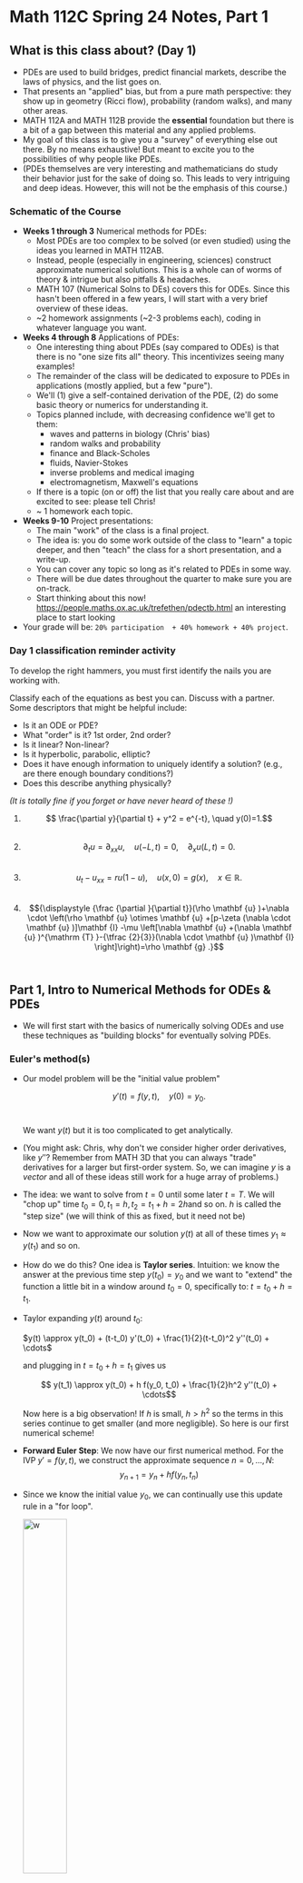 # Math 112C Spring 24 Notes, Part 1

## What is this class about? (Day 1)

- PDEs are used to build bridges, predict financial markets, describe the laws of physics, and the list goes on. 
- That presents an "applied" bias, but from a pure math perspective: they show up in geometry (Ricci flow), probability (random walks), and many other areas.
- MATH 112A and MATH 112B provide the **essential** foundation but there is a bit of a gap between this material and any applied problems.
- My goal of this class is to give you a "survey" of everything else out there. By no means exhaustive! But meant to excite you to the possibilities of why people like PDEs.
- (PDEs themselves are very interesting and mathematicians do study their behavior just for the sake of doing so. This leads to very intriguing and deep ideas. However, this will not be the emphasis of this course.)

###  Schematic of the Course

- **Weeks 1 through 3** Numerical methods for PDEs: 
  - Most PDEs are too complex to be solved (or even studied) using the ideas you learned in MATH 112AB. 
  - Instead, people (especially in engineering, sciences) construct approximate numerical solutions. This is a whole can of worms of theory & intrigue but also pitfalls & headaches.
  - MATH 107 (Numerical Solns to DEs) covers this for ODEs. Since this hasn't been offered in a few years, I will start with a very brief overview of these ideas. 
  - ~2 homework assignments (~2-3 problems each), coding in whatever language you want. 
- **Weeks 4 through 8** Applications of PDEs:
  - One interesting thing about PDEs (say compared to ODEs) is that there is no "one size fits all" theory. This incentivizes seeing many examples! 
  - The remainder of the class will be dedicated to exposure to PDEs in applications (mostly applied, but a few "pure"). 
  - We'll (1) give a self-contained derivation of the PDE, (2) do some basic theory or numerics for understanding it.
  - Topics planned include, with decreasing confidence we'll get to them:
    - waves and patterns in biology (Chris' bias)
    - random walks and probability
    - finance and Black-Scholes 
    - fluids, Navier-Stokes
    - inverse problems and medical imaging
    - electromagnetism, Maxwell's equations
  - If there is a topic (on or off) the list that you really care about and are excited to see: please tell Chris! 
  - ~ 1 homework each topic. 
- **Weeks 9-10** Project presentations:
  - The main "work" of the class is a final project. 
  - The idea is: you do some work outside of the class to "learn" a topic deeper, and then "teach" the class for a short presentation, and a write-up.
  - You can cover any topic so long as it's related to PDEs in some way.
  - There will be due dates throughout the quarter to make sure you are on-track.
  - Start thinking about this now! https://people.maths.ox.ac.uk/trefethen/pdectb.html an interesting place to start looking 
- Your grade will be: `20% participation  + 40% homework + 40% project`. 

### Day 1 classification reminder activity

To develop the right hammers, you must first identify the nails you are working with. 

Classify each of the equations as best you can. Discuss with a partner. Some descriptors that might be helpful include: 

- Is it an ODE or PDE? 
- What "order" is it? 1st order, 2nd order? 
- Is it linear? Non-linear? 
- Is it hyperbolic, parabolic, elliptic? 
- Does it have enough information to uniquely identify a solution? (e.g., are there enough boundary conditions?)
- Does this describe anything physically?

*(It is totally fine if you forget or have never heard of these !)*

1. $$ \frac{\partial y}{\partial t} + y^2 = e^{-t}, \quad y(0)=1.$$​
2. $$\partial_t u = \partial_{xx} u, \quad  u(-L,t)=0, \quad \partial_x u(L, t) =0.$$​
3. $$u_t - u_{xx} = ru(1-u), \quad u(x,0) = g(x), \quad x \in \mathbb{R}.$$​
4. $${\displaystyle {\frac {\partial }{\partial t}}(\rho \mathbf {u} )+\nabla \cdot \left(\rho \mathbf {u} \otimes \mathbf {u} +[p-\zeta (\nabla \cdot \mathbf {u} )]\mathbf {I} -\mu \left[\nabla \mathbf {u} +(\nabla \mathbf {u} )^{\mathrm {T} }-{\tfrac {2}{3}}(\nabla \cdot \mathbf {u} )\mathbf {I} \right]\right)=\rho \mathbf {g} .}$$​ 

## Part 1, Intro to Numerical Methods for ODEs & PDEs

- We will first start with the basics of numerically solving ODEs and use these techniques as "building blocks" for eventually solving PDEs. 

### Euler's method(s)

- Our model problem will be the "initial value problem" 

  $$ y'(t) = f(y,t), \quad y(0) = y_0.$$​

  We want $y(t)$ but it is too complicated to get analytically.

- (You might ask: Chris, why don't we consider higher order derivatives, like $y''$? Remember from MATH 3D that you can always "trade" derivatives for a larger but first-order system. So, we can imagine $y$ is a *vector* and all of these ideas still work for a huge array of problems.) 

- The idea: we want to solve from $t=0$ until some later $t=T$. We will "chop up" time $t_0=0, t_1= h, t_2 = t_1 + h = 2h$​ and so on.  $h$ is called the "step size" (we will think of this as fixed, but it need not be)

- Now we want to approximate our solution $y(t)$ at all of these times $y_1 \approx y(t_1)$ and so on. 

- How do we do this? One idea is **Taylor series**. Intuition: we know the answer at the previous time step $y(t_0)= y_0$ and we want to "extend" the function a little bit in a window around $t_0=0$, specifically to: $t = t_0+h = t_1$. 

- Taylor expanding $y(t)$ around $t_0$:

  $y(t) \approx y(t_0) + (t-t_0) y'(t_0) + \frac{1}{2}(t-t_0)^2 y''(t_0) + \cdots$​

  and plugging in $t = t_0+h = t_1$ gives us 

  $$ y(t_1) \approx y(t_0) + h f(y_0, t_0) + \frac{1}{2}h^2 y''(t_0) + \cdots$$

  Now here is a big observation! If $h$ is small, $h > h^2$ so the terms in this series continue to get smaller (and more negligible). So here is our first numerical scheme!

- **Forward Euler Step**: We now have our first numerical method. For the IVP $y' = f(y,t)$, we construct the approximate sequence $n=0, \ldots, N$:
  $$
  y_{n+1} = y_n + h f(y_n, t_n)
  $$

- Since we know the initial value $y_0$​, we can continually use this update rule in a "for loop".

  <img src="euler.png" alt="w" style="width:40%;" />

- Just because we *can* do this, doesn't mean we *should*. That is, whenever you approximate something, you should always follow this with asking: *how good of an approximation is this?* 

- Answering these types of questions is a whole field of *numerical analysis* and we will give a taste of it here.

- For now, the "lesson" of this method is that if we have an equation with a derivative in it, we can "approximate" it straightforwardly $$ \frac{d y}{dt} \approx \frac{y_{n+1}-  y_n}{h}. $$​​

- Why? Although I did not derive it this way, note if we take $$ \frac{d y}{dt} \approx \frac{y_{n+1}-  y_n}{h} = f(y_n, t_n)$$ and rearrange, we get exactly the forward Euler. 

- Note this looks almost identical to the limit definition except that this is for a finite $h$, not $\lim_{h\to 0}$​. 

- If we think about deriving forward Euler this way: we use $y_n, t_n$ on the "right hand side" of the ODE. But why? What if we instead use $y_{n+1}$? $$ \frac{y_{n+1}-y_n}{h} =f(y_{n+1},t_{n+1})$$. 

- Rearranging this, we get $y_{n+1} = y_n + h f(y_{n+1},t_{n+1})$. We know all the $t_n$ so this is not a problem.. But now we do not have an explicit update rule for $y_{n+1}$. 

- **Forward** Euler (the first method) is sometimes called **explicit** Euler for this reason. This new method is known as **implicit Euler, or backward Euler**, since it "implicitly" defines the update rule. 

- Why forward/backward? In the first method, we use the "previous" value of $y_n$ to march forward in time. In this version, we need to find $y_{n+1}$ to effectively solve "backward" in time at each step.  

- A nice analogy is right-hand and left-hand Riemann sums you learned about in calculus.

- **Backward Euler method**: 
  $$
  y_{n+1} = y_n + h f(y_{n+1},t_{n+1}).
  $$
  How do we actually solve this? We need a method that can tackle this independently of how annoying $f$ is (possibly non-linear, so we don't just have $Ax=b$​). We have lots of options for solving non-linear systems. One (relatively easy) way is **Newton's Method**.

- Rearrange our equation into $$y_{n+1} - y_n - h f(y_{n+1},t_{n+1}) =0$$ and call this whole equation just $$G(y_{n+1})=0$$. So we want an algorithm for finding a root of $G(y)$. 

- **Newton's Method**: Given a starting guess $\tilde{y}_0$, we construct a **sequence** of $\tilde{y}_m$ values that approximate a root of $G(y)$ by 
  $$
  \tilde{y}_{m+1} = \tilde{y}_m + \frac{G(\tilde{y}_m)}{G'(\tilde{y}_m)}.
  $$

- A very confusing point is that this sequence is different than our ODE solution sequence!! These are just a "fake" sequence that get us closer and closer to solving $G(y) = 0$. In practice, how do we do this? We can take our initial guess as the previous value so $\tilde{y}_0 = y_n$ and run this update rule until our answer does not change much, so $|\tilde{y}_{m+1} - \tilde{y}_m| < \epsilon$ where we pre-specify our desired $\epsilon$. 

- So at this point, I have presented two different possible techniques for numerically solving the same ODE: forward and backward Euler. One of these was much more annoying than the other. 

- Why on Earth would anyone do the a complicated numerical? Is there any way in which it is "better"? This leads to the notion of - how do we quantify the performance of a numerical method? 

- Really there are two facets: "performance" - how "well" does it behave or approximate? And "cost" - usually in terms of computing power, but we can also factor in "human cost", like is this very annoying to program? 

### Error and Stability for Euler Methods

- It is not so easy to come up with a single metric of success for a numerical method for DEs. In fact, we will see there are many options and they capture different ideas.

- Some errors are called “roundoff” or “floating point” - these have to do with how computers store and represent numbers (how does a computer represent $1/3$ with bits $0,1$? ) but we will ignore these

- Instead we want to focus on the error in approximating solutions to DEs

- **Local error** is the error introduced at each step, **global error** is the total accumulated error between the true and approximate solution. A bit esoteric but easier to see concretely in example

- Call $y(t_n)$ the true solution and $y_n$ our approximation, so $y_n \approx y(t_n)$.

- We want to know $E = y(t_n)  - y_n$, or how far off the true solution is from the approximate. This seems hopeless. How do we compute this without knowing the true solution? This is the beauty of numerical analysis.

- Plug in $y(t_n)$ to our update rule supposing we *did* know it, so $$ y_{n+1} = y(t_n) + h f(y(t_n),t_n)$$ note the very important notation! We are not using $y_n$ on the right side, but $y(t_n)$. 

- We also know $f = y’$ so this is $$y_{n+1} = y(t_n)+ h y’(t_n)$$. 

- Next, we can Taylor Series $$ y(t_{n+1}) = y(t_n +h) = y(t_n) + h y’(t_n) + (h^2/2)y''(t_n) + \cdots$$

- How do we put this all together? Back to the error. $E = y(t_{n+1})-y_{n+1}$. This gives us 
  $$
  E = y(t_{n+1}) - y_{n+1} \\
  \approx [y(t_n) + h y'(t_n) + (h^2/2)y''(t_n) + \cdots] - [y(t_n)+hy'(t_n)]\\
  = (h^2/2)y'' + \cdots
  $$

- The cancelation is the key step! This says that if we *knew* our true value exactly, the error introduced at each step (local error) scales with $h^2$. Note the $\cdots$ terms are even smaller because we assume $h$ is small. Therefore, we will say the local error of forward Euler is “order” $h^2$ or $\mathcal{O}(h^2)$ where $\mathcal{O}$ has a precise meaning we won’t get into.

- Why is this useful info? It tells us how the error behaves! If we make $h$ 10x smaller, the error gets approximately 100x smaller. 

- Why not always make a small $h$? If we want to solve $t=[0,T]$ then the number of steps is $N=T/h$, so smaller $h$ means more steps.

- Roughly, if we say local error $\approx kh^2$ and $N \approx T/h$, then a crude calculation argues that **global error** $\approx$ # of steps x error at each step, $= (T/h)(kh^2) \approx \mathcal{O}(h)$.

- That is, the *global* error of forward Euler scales with $h$ or “first order”. Intuitively, the global error should be worse than local error.

- As you might guess, this is pretty much the worst performance we could hope for. To make the error 100x smaller, we need to make $h$ 100x smaller. Ideally we want *higher order* methods, where decreasing $h$ helps us more and more.

- Is this the end of the story? No. 

- Consider the “test problem” $y’ = -3y$ or really any $y’=\lambda y$ with $\lambda <0$​.What should solutions do? Decay!

- **In-class exercise**: Take that ODE with $h=1$ or $h=2$ and try a few forward Euler steps. What happens? 

- If we choose $h$ too large, not only is the approximation “bad”, we don’t even get qualitative agreement.

  <img src="euler_stab.png" style="width:50%;" />



- This suggests we need another idea. This is the notion of **numerical stability**. 
- Let’s go back to our test problem $y’ = \lambda y$ with $\lambda <0$. We know the solution is $y = ce^{\lambda t}$ so solutions should decay. We want our numerical scheme to mimic this.
- What does forward Euler do to our test problem? $y_{n+1} = y_n + h f(y_n, t_n) = y_n + h \lambda y_n = (1+h\lambda) y_n$.
- So $y_0 =  y_0$, $y_1 = (1+\lambda h) y_0$ $y_2 = (1+\lambda h) y_1 = (1+\lambda h)^2 y_0$. Following this pattern $y_n = (1+\lambda h)^n y_0$. 
- Easy to plug in to see weird or nice behavior. $\lambda=-3, h=1$ or $h=1/100$. How to generalize?
-  Geometric series. Convergent if $|1+\lambda h| <1$. 
- For real $\lambda$: $-1 < 1 + \lambda h < 1$, so  $-2 < \lambda h < 0$  and since $\lambda <0$ the right condition doesn’t matter, just $h < -2/\lambda$. This is our stability condition! Forward Euler is *conditionally stable*!
- But $|1+\lambda h|<1$ makes sense even for complex $\lambda$. For instance, $\lambda = - 1 + 3i$ has solutions $y = e^{-t}(\cos 3t + \sin 3t)$ so it should still decay. 
- If we call $z=\lambda h$. What does $|1+z| < 1$ look like in the complex plane? $z= x + iy$. $|z|<1$ is a circle, $|1+z|<1$ is a shifted circle. 
- What about backward Euler? 
- $y_{n+1} = y_n + h f(y_{n+1}, t_{n+1})$ with $y’ = \lambda y$ gives us $y_{n+1} = y_n + h\lambda y_{n+1}$. Rearranging, we’ve got $(1-\lambda h)y_{n+1} = y_n$ so $y_{n+1} = y_n/(1-\lambda h)$. 
- Following the same pattern, $y_n = (1/(1-\lambda h))^n y_0$. So $|1/(1-\lambda h)| < 1$. When does this hold for $\lambda$ real, complex? 
- For real $\lambda$: $1 < |1-\lambda h|$  so $1-\lambda h > 1$ or $1-\lambda h < -1$. Following the first one gives us $- \lambda h > 0$, always true so the second is irrelevant. Therefore, this is always true. **Backward Euler is unconditionally stable**.
- In practice? This means we can be very greedy with big step sizes $h$. 
- For complex $\lambda$: don’t worry about this unless you’re a complex analysis aficionado, but $1<|z|$ is the exterior of a circle, so $1 < |1+z|$ is shifted to the right. But we typically only care about $\Re z <0$ which is completely covered, so we have unconditional stability. 
- What do I want you to take from this? 
- **The fundamental theorem**: consistency + stability <-> convergence
- **consistency** means: local error $\to 0$  as $h \to 0$. roughly, we can make errors as small as you want
- **stability** informally means: your approximate solution does not accumulate errors.
- Roughly: for our numerical method to be “good” - we need small errors AND for these errors to not accumulate and grow out of control.
- Or put another way: consistency says we are well-approximating SOMETHING, and stability says we are approximating the RIGHT thing. Together, we have a GOOD approximation of the RIGHT thing.
- Lots of other numerical approaches for ODEs but for now this will do.
- Both these broad ideas and details of the approaches are helpful for PDEs. 

### Finite differences & PDEs

- There are a few “families” of approaches. 
- We will focus on **finite difference** approaches that basically follow the same “flavor” as the ODE methods we just discussed. These are the easiest to understand and implement, but are challenging on complex geometries.
- Other approaches include **finite elements** – widely used in engineering. Better at strange geometries but mathematically a bit tricky, so we won’t touch. But there are good softwares (COMSOL) that implement these for engineers.
- Finite differences uses a grid. It could be uniform (rectangular), non-uniform, or even some other “mesh”, but uniform rectangular is easiest so we’ll start there.
- **Key idea** replace derivatives by finite $h$ versions, derived by truncating Taylor series.
- We already know a few!
- $\partial_t u \to [u(x,t+k)-u(x,t)]/k$ but this doesn’t need to be only in time, we could also do
- $\partial_x u \to [u(x+h,t)-u(x,t)]/h$. Note that we need to use different symbols for our grid spacing $\Delta x = k$ and $\Delta t =h$. This is pretty common notation.
- These were “forward” differences (because we evaluate at values forward of current $(x,t)$ but we could also do backward $\partial_t u \to [u(x,t)-u(x,t-k)]/k$ 
- Or even centered $\partial_t u \to [u(x, t+k/2) - u(x,t-k/2)]/k$ and this is also reasonable!
- Notation: $\delta_h^f[u]$ is the forward difference with size $h$. We can also call $\delta_h^b[u]$ backward and $\delta_h^c[u]$ centered. 
- How do we derive new finite difference schemes? By combining old!
- **In class activity**: split into 3 groups, each group does one:
  1. $\delta_{h/2}^c[\delta_{h/2}^c[u]]$​​ 
  2. $\delta_{f}^c[\delta_{b}^c[u]]$
  3.  $\delta_{b}^c[\delta_{f}^c[u]]$

- Would we get the same as $\delta_{f}^c[\delta_{f}^c[u]]$? Probably not. This ONLY looks forward. But still a valid approximation!

- All of the 3 I listed give us the same answer, a fundamental approximation called the “center difference scheme for $\partial_{xx}$:
  $$
  \partial_{xx} u \to \frac{u(x+h, t)-2u(x,t)+u(x+h,t)}{h^2}
  $$
  
- So we have stumbled into lots of options for taking derivatives. How do we make sense of these? Typically people describe a finite difference approximation by two quantities:

- **Direction** (forward, back, central) and **order** (local truncation error scales $h^p$ for order $p$​)

- How do we compute order? The recipe is always take $\text{true} - \text{approx}$ and Taylor expand. Leading order is the order.

- For instance, $E = [u(x+h)-u(x)]/h - u’(x)$ Taylor expand, we get $h^{-1}[u + h u’ + (h^2/2)u'' + \cdots - u]   -u’$

- And of course  this leaves us with $hu'' + \cdots$ so this is a **first order method**. Specifically, we would say “first order forward approximation”

- What about $[u(x+h)-u(x-h)]/[2h] - u’$ ? Expand… and you’ll get $h^2$. This is a “second order central” approximation! 

- Higher order is obviously better. note that if we are moving forward in time $x \to t$ then the central scheme requires us to “look into the future” and probably makes our method implicit. We’ll see more of these tradeoffs.

### Finite difference solution to the heat equation

- Let’s solve our first PDE. We now have finite difference approximations as building blocks and we can put them together. 

- Take $\partial_t u =  D\partial_{xx} u$ with $u(x,0)=g(x)$ and $u(0,t)=A$ and $u(L, t)=B$. 

- Most “standard”scheme is **forward in time, centered in space** (FTCS).

- Call $U_i^n$ our grid point so that $U_i^n \approx u(x_i, t_n) = u(nh, tk)$.  

  <img src="grid.png" style="width:50%;" />

  

- Now based on the name (FTCS) we can guess the finite difference approximations. 

- $\partial_t u \to [U^{n+1}_j - U^{n}_j] /k$​ 

- $\partial_{xx} \to [U^{n}_{j+1}-2U_j^n+U_{j-1}^n]/(h^2)$

- Putting this together, we have our first numerical scheme for the heat equation:
  $$
  \frac{U_j^{n+1}-U_j}{k} = D \frac{U_{j+1}^n-2U_j^n+U_{j-1}}{h^2}
  $$

- Now there are many questions we could ask.

  - How do we actually solve this (or program it into a computer)?
  - Did we forget to incorporate any info about our problem in this scheme? (hint, what else do we know?)
  - What is the error of this scheme? (is it consistent?)
  - Is this a stable scheme? (in the ODE sense – if we expect solutions to decay, they actually do)

- Let’s start with the first point. Note we can rearrange this to be
  $$
  U_{j}^{n+1} = U_j^n + \frac{Dk}{h^2}[U_{j+1}^n + U_{j-1}^n-2U_j^n]
  $$

- Now we can march forward in time $n=0, n=1, \ldots$. 

- But what do we start with? Now we need our boundary/initial conditions!

- $u(x,0) = g(x)$ Discretize this so that $g(x_i) = g_i$ and we can take $U_j^n = g_j$. 

- We haven’t touched boundary conditions quite yet… But we will later.

- Next, what about accuracy? Same idea as ODEs. Local truncation error is true - exact and then we Taylor expand. Or a shortcut!
- Just look at numerical scheme. $S(x,t) = \frac{u(x,t+k)-u(x,t)}{k} - \frac{D}{h^2}[u(x+h,t)-2u(x,t)+u(x-h,t)]$​. If our method was exact, $S$​ should be zero. But it’s not, so anything left over is error. 
- Taylor expand, and use PDE, and you’re left with $S(x,t) \sim \alpha k^1 + \beta h^2$ so this method is $\mathcal{O}(k+h^2)$ or “first order in time, second order in space”.
- Stability is much harder. I will do a sketch for intuition here and homework will be doing the “proper” way.
- Roughly our method looks like $\text{new} = (1-(2Dk)/h^2) \text{old}$ or at least that’s roughly how much each $U_i^n$​ gets updated. 
- So $|1 - (2Dk)/h^2|<1$ and rearrange, we get $Dk/h^2<1$​. This is the right intuition. 
- **Smaller $h$ requires smaller $k$**. As in, they are linked now! You can’t just take very large $k$ without sacrificing a spatial penalty for stability. 
- Or put another way, if you want high spatial accuracy, you also have to take small temporal steps. Surprising!

#### Practical aspects of finite differences (on the heat equation)

```matlab
% heat eqn with a for loop
clear all; close all;
% --- Assign physical and mesh parameters
nt=500; nx=20;
D = 0.1; L = 1; tmax = 2; % Diffusion coefficient, domain length and max time
dx = L/(nx-1); dt = tmax/(nt-1);
r = D*dt/dx^2; r2 = 1 - 2*r;
A=0; B=0;
% --- Assign IC and BC. u is initialized to a vector that includes BC
x = linspace(0,L,nx)'; u = sin(pi*x/L);
u(1)=A; u(end)=B;
figure;
% --- Loop over time steps
for k=2:nt
    uold = u; % prepare for next step
    for i=2:nx-1
        u(i) = r*uold(i-1) + r2*uold(i) + r*uold(i+1);
    end
    if mod(k,10) == 0 % plot every 10 frames
        hold on;
        plot(x,u);
        drawnow;
    end
end
```

- Back to solving… On the homework, we have “periodic” boundary conditions, which means that $u(-1,t)=u(1,t)$​. This is like solving the heat equation on a ring.

- In class, we discussed the “easiest” case of Dirichlet boundaries $u(-1,t)=A$ because we can just set $U_0^n=A$ and no need to ever solve for it. 

- I won’t tell you how to implement periodic, but let’s look at another boundary condition. What if we had something like $\partial_x u (0,t)=A$?  This is a little tough because we don’t know what $U_0^n$ is any more. 

- Finite difference! $\frac{U_1^n-U_0^n}{h} = A$, so this says that $U_0^n=hA - U_1^n$. We can just use this as the update rule for $U_0$ rather than the “PDE” update rule from FTCS. 

- For the homework, periodic boundary conditions work a little different… You still want to use the PDE update rule, but for, say, updating $U_0^n$, what is $U_{-1}^n$​?  

- Back to actually programming this. I give some MATLAB code above. But I would say this is a “crude” implementation. In practice, people do not use a “for” loop often to loop over points. Instead, we want to exploit the linearity of this approach to write this as a matrix/vector operation.

- First, note that we can write our PDE update rule in terms of $\lambda$ as $\lambda = Dk/h^2$ and then
  $$
  U_{j}^{n+1} = \lambda U_{j+1}^n + (1-2\lambda) U_{j}^n + U_{j-1}^n
  $$

- Now if we think of each $U^n = [U_j^n] = [U_1^n,U_2^n,\ldots,U_M^n]$, a vector, we can write this as a matrix operation
  $$
  U^{n+1} = \begin{bmatrix}1-2\lambda&\lambda&0&\ldots &0\\\lambda&1-2\lambda&\lambda&\ddots &\vdots \\0&\ddots &\ddots &\ddots &0\\\vdots &&\lambda&1-2\lambda&\lambda\\0&\ldots &0&\lambda&1-2\lambda \end{bmatrix} \begin{bmatrix}U_1^n\\ U_2^n \\  \vdots \\  U_{M-1}^n\end{bmatrix}
  $$

- This is great news! Neglecting boundary conditions, this says we can update all our grid points by the simple matrix multiplication $U^{n+1}=L U^n$​. 

- Note this is called a “tridiagonal matrix”. Why? The $j$th row only has 3 values, which depend on the $j$, $j+1$ and $j-1$ rows. 

- So how do we handle boundaries? Let’s look into $u(0,t)=A$ and $u(L,t)=B$ for now.

- In our discretization, this is simply $$U_1^n = (1-2\lambda)U_1^n + \lambda U_0^n + \lambda U_2^n$$   =$ (1-2\lambda)U_1^n + \lambda A + \lambda U_2^n  $. And similarly, $U_{M-1}^n = (1-2\lambda) U_{m-1}^n + \lambda B+\lambda U_{m-2}^n$​. 

- If you squint at our matrix equation and how it handles these rows, we see all that is missing are these constant values, so we can actually just modify our system to be 
  $$
  U^{n+1} = \begin{bmatrix}1-2\lambda&\lambda&0&\ldots &0\\\lambda&1-2\lambda&\lambda&\ddots &\vdots \\0&\ddots &\ddots &\ddots &0\\\vdots &&\lambda&1-2\lambda&\lambda\\0&\ldots &0&\lambda&1-2\lambda \end{bmatrix} \begin{bmatrix}U_1^n\\ U_2^n \\  \vdots \\  U_{M-1}^n\end{bmatrix} + \begin{bmatrix} \lambda A \\ 0 \\ \vdots \\ 0 \\ \lambda B \end{bmatrix}.
  $$

- And you can easily double check this recovers exactly what we are hoping for. (Try the top row, for instance. )

  ```matlab
  % heat eqn with a matrix
  clear all; close all;
  % --- Assign physical and mesh parameters
  nt=500; nx=20;
  D = 0.1; L = 1; tmax = 2; % Diffusion coefficient, domain length and max time
  dx = L/(nx-1); dt = tmax/(nt-1);
  r = D*dt/dx^2; r2 = 1 - 2*r;
  A=0; B=0;
  % --- Assign IC and BC. u is initialized to a vector that includes BC
  x = linspace(0,L,nx)'; u = sin(pi*x/L);
  u(1)=A; u(end)=B;
  L = r2*diag(ones(nx-2,1),0) + r*diag(ones(nx-3,1),1) + r*diag(ones(nx-3,1),-1);
  disp(L)
  figure;
  % --- Loop over time steps
  for k=2:nt
      uold = u; % prepare for next step
      u_interior = L*uold(2:end-1);
      u = [A; u_interior; B];
      if mod(k,10) == 0 % plot every 10 frames
          hold on;
          plot(x,u);
          drawnow;
      end
  end
  ```

  

- Another option is to “extend” the linear system so that we now include $U_0$ and $U_M$ in the vector of unknowns. But we know it doesn’t change at any time step, so its update rule is quite easy, it’s just $U^{n+1}_0 = U^{n}_0$. So this gives us the new linear system.
  $$
  U^{n+1} = \begin{bmatrix}1&0 &\cdots &\ldots &0\\\lambda&1-2\lambda&\lambda&\ddots &\vdots \\0&\ddots &\ddots &\ddots &0\\\vdots &&\lambda&1-2\lambda&\lambda\\0&\cdots  & \cdots &0&1 \end{bmatrix} \begin{bmatrix}U_0^n \\ U_1^n\\ U_2^n \\  \vdots \\  U_{M-1}^n \\ U_M^n\end{bmatrix}
  $$

- Either method is totally kosher. But you should be skeptical: how well does each generalize? 

- Take for instance, $\partial_x u(0,t)=A$. We saw earlier this boils down to $U_0^n = hA - U_1^n$.  So this means we could take our system to be, just modifying the first row *and* adding
  $$
  U^{n+1} = \begin{bmatrix}0 & -1 &\cdots &\ldots &0\\\lambda&1-2\lambda&\lambda&\ddots &\vdots \\0&\ddots &\ddots &\ddots &0\\\vdots &&\lambda&1-2\lambda&\lambda\\0&\cdots  & \cdots &0&1 \end{bmatrix} \begin{bmatrix}U_0^n \\ U_1^n\\ U_2^n \\  \vdots \\  U_{M-1}^n \\ U_M^n\end{bmatrix} + \begin{bmatrix} hA \\ 0 \\ \vdots \end{bmatrix}.
  $$
  
- So that gives you an idea of how you could solve the heat equation with finite differences. Where do we go from here?

- Some broader notes: we made lots of decisions that could have been adjusted for various consequences.

- For instance, if we chose a different approximation for $\partial_t$ or $\partial_{xx}$ we might be able to improve the “order” of the method (local truncation error), or stability (say, by making an implicit method). I presented the simplest possible thing here. 

- There are also subtleties about how the “order” of the global error. If we choose a very crude approximation to the boundary condition but a very accurate PDE approximation, who wins? Usually the crudest limits everything.

### Finite differences for 2D Poisson

- The heat equation is a nice “model problem” to show off finite differences. I want to briefly show off one more to convey some other technical annoyances that can pop up. 

- Suppose we have the 2D Poisson equation 
  $$
  \nabla^2 u = \nabla \cdot \nabla u = \frac{\partial^2 u}{\partial y^2} + \frac{\partial^2 u}{\partial x^2}=f(x,y), \ \ \ (x,y) \in \Omega=(0,1)\times (0,1),
  $$

- What does this physically represent? One idea is the ‘steady state’ heat being forced by $f(x,y)$. This also shows up a ton in fluids, electromagnetism. 

- $u_{xx}\approx \frac{1}{h^2}(u_{i+1j}-2u_{ij}+u_{i-1j})$  and $u_{yy}\approx \frac{1}{h^2}(u_{ij+1}-2u_{ij}+u_{ij-1}). $

- So putting this together our PDE becomes
  $$
  \begin{equation}-(u_{i-1j}+u_{ij-1}-4u_{ij}+u_{ij+1}+u_{i+1j})=h^2f_{ij} \end{equation}
  $$
  
- How do we do this? 
  $$
  \begin{equation} T=\left(\begin{array}{ccccccc}
  -4&1&0&\cdots & \\
  1&-4&1&0&\\
  0&\ddots &\ddots &\ddots \\
  ..&0&1&-4&1\\
  0 &\cdots&  0&1&-4\\
  \end{array}\right)
  \end{equation}
  $$

- But then there is a question of how we number our grid. “Block diagonal”
  $$
  \begin{equation} A =\left(\begin{array}{ccccccc}
  T&I&0&\cdots & \\
  I&T&I&0&\\
  0&\ddots &\ddots &\ddots \\
  \cdots&0&I&T&I\\
   &\cdots&  0&I&T\\
  \end{array}\right)
  \end{equation}
  $$

- where $I$ is an $N-1 \times N-1$ identity matrix. Where does this come from? Image how we number our grid. 

  <img src="2d_to_1d.png" style="width:80%;" />

  *(Note I think this diagram is a “upside down” but it was the best I could find on the internet)*

- This matrix is often called the “discrete Laplacian” for obvious reasons. The idea can be extended quite generally, even to graphs and other objects. 

- Note here we just have *one* linear system for our unknowns. $LU = F$​. Your whole linear algebra class has been preparing you for this moment! It turns out there are very nice ways to solve this that exploit the tri-diagonal or similar structure. For our class, MATLAB backslash is fine.

- **Broader outlook.** After this part of the class, we now know the rough idea of how to numerically solve basically any PDE. For instance, if I gave you the following: what would you do? $$\partial_t u =  \partial_{xx}u - u^2 + u$$​.

- Something like $(U_j^{n+1}-U_j^n)/k = (U_{j-1}^n - 2U_j^n + U_{j+1}^n)/h^2-{(U_{j}^{n})}^{2}+U_j^n$. 

## Part 2, Reaction-diffusion equations (PDEs in biology)

I am largely taking these ideas from *[Biology in Time and Space: A Partial Differential Equation Modeling Approach](https://www.ams.org/bookstore-getitem/item=amstext-50)*  James P. Keener.

- Before we start: you should try to brainstorm. Are there any phenomena in biology that you think are appropriately modeled by PDEs? What features do they have?
- Typically it is: things changing in *space* and *time*. Often this is physical space, but "space" could also be more abstract, like $x$ could represent a particular set of genes.
- The equations we'll talk about for a week or two are **reaction-diffusion equations**. 
- We already know the diffusion equation (in 1D): $\partial_t u = \partial_{xx}u$. This represents the concentration (density) of some thing (a cell, a molecule) undergoing spatial diffusion. 
- Diffusion on its own its not that interesting. It basically just "fills in" areas of low concentration. That is, concentration flows from low to high.
- Often in biology, things don't just move around - they interact, undergo changes, and other activities. 
- The interplay between motion and these "reactions" are key to understanding life. 
- Generically, we are going to study things that look like $\partial_t u = D\partial_{xx} u + F(u)$. Even though this looks relatively simple, this can display a huge array of exotic behaviors.  Especially interesting cases are when $F$ is non-linear and/or $u$ is actually a vector (so we have multiple coupled PDEs).

### Basic reaction-diffusion equations

- Take for instance, $\partial_t u = D\partial_{xx} u -au $. 
- What does this physically represent? We can write a reaction $U \overset{a}{\to} \varnothing$ to mean a chemical reaction where a molecule "U" becomes "nothing" at rate $a$. This is called "decay" or "death".
- This is linear! We can actually solve this using the methods of 112A and B. Separation of variables (finite domain). Fourier transform (infinite domain). For $u(x,0)=\delta(x)$, you get something like $u(x,t)= \frac{u_0}{\sqrt{4Dt}}\exp(-x^2/(4DT)-a t)$. We can see this spreads out and decays, with $a$​ controls how much it decays.  
- What if we did $\partial_t u = D\partial_{xx} u +au $? This is just birth, $\varnothing \overset{a}{\to} U$ and the solution we can see by flipping the sign $u(x,t)= \frac{u_0}{\sqrt{4Dt}}\exp(-x^2/(4DT)+a t)$. Not very interesting behavior either. Just growth. 
- What can we gain from this lesson? We really need non-linearities for more interesting behavior to happen.
- Plus we know how reproduction happens. It's rarely that something just spontaneously exists, with no infleunce from its surroundings or other things. 

### Fisher-KPP equation

- Fisher, Kolmogorov, Petrovsky, Pisconov. Two independent publications in 1937. 

- The PDE we will study next is
  $$
  \partial_t u = \partial_{xx} u + u - u^2.
  $$

- Where does this come from? Take the ODE for growth with carrying capacity, $u' = ru$ (unbounded growth), and then $u' =ru (1-u/K)$. So as $u\to K$. Always a stable equilibrium.

- In other words, birth "rate" is $r(1-u/k)$. As in, birth rate depends on the rest of the population! This is where non-linearity comes from. "Feedback"

- So how do we get Fisher-KPP? 

- Take $\partial_t u = D\partial_{xx} u  + ru(1-u/k) = D\partial_{xx} + \alpha u - \beta u^2$. We could study this but it's messy. Call $v=(\beta/\alpha)u$ $\tau = \alpha t$ and $y = \sqrt{\alpha/D} x$.

- You can check $\alpha$ must have units of time. So $y,\tau$ are unitless. This process is called "non-dimensionalization".

- Mechanically, it's easy $\partial u /\partial t = (\partial u /\partial\tau)(\partial \tau / \partial_t) =\alpha \partial_\tau u $​. 

- And by this $\partial_{xx}u = (\alpha/D)\partial_{yy}u$. 

- So plugging this all together, we get $(\alpha/\beta)\partial_\tau u $$= (\alpha/\beta)\partial_{yy}u +$$ (\alpha/\beta)u-(\beta/\alpha)^2u^2$ and of course this is just $\partial_\tau v = \partial_{yy}v + v - v^2$. But since we are lazy we will go back to writing $x,t, u$​.  

- Here is another derivation, from epidemiology. 

- $S + I \overset{\alpha}{\to} SI$. "SI" model for infectious disease. In this model, everyone is either succeptible or infected. (No recovered, dead, etc).
  $$
  \partial_t s = D_s \partial_{xx}s -\alpha si \\
  \partial_t i = D_i \partial_{xx}i +\alpha si.
  $$

- But note, this has a "conservation law". Since the whole population is conserved, $i+s = s_0$, so $s=s_0-i$. 

- Plug this in: $\partial_t i = D_i \partial_{xx} i + \alpha i (s_0-i)$. 

- The constants are a little different but this is exactly Fisher KPP! 

- So we should think about this as a "growing population" that is limited by some resource. 

- What behavior do we expect from this? What does diffusion do? Spreads out slowly. Is that what the population does? No! Traveling waves from diffusion. Surprising!

  <img src="fisher_kpp.jpg" alt="fisher_kpp" style="width:44%;" />

- How fast is the wave moving? Leads to very interesting math. Coming up next!

### Wave speed in Fisher-KPP

- I am choosing this example to spend a bit more time on because I think it’s “classical” and beautiful, not necessarily the most important topic in PDEs.

- In general, we are left with the feeling of surprise that a diffusion equation can have traveling waves. 

- It might physically represent how quickly a tumor is spreading, or an invasive species is invading.

- There are many reasons we want to know the speed. 

- Take the parameters $\partial_t u = \partial_{xx}u - u^2 + u$. 

- Guess a traveling wave solution $U(z)$, where $z=x-ct$  We don’t know the speed $c$​ yet but we get by noting that $\partial_t u = \partial_z u  \cdot \partial_t z = -c \partial_z U$ and similar for the $x$ derivative 
  $$
  \frac{d^2U}{dz^2} + c \frac{dU}{dz} + U(1-U) = 0.
  $$

- In other words, we have transformed our PDE problem into an ODE problem.

- 2nd order. Let’s do the trick to turn into 1st order. Call $V=cU’$ then our system becomes 
  $$
  V' = - c[V+U(1-U)], \qquad U' = V/C.
  $$

- How did you study non-linear ODEs (in 3D, 113, etc)? “Nullclines” – set both ODEs to zero. Find where these curves intersect. 

- The first nullcline is easy. For $U’=0$ we just get $V=0$. 

- The second is tougher. $V’=0$ means $V+U(1-U)=0$. Or $V=-U(1-U)$. A quadratic! With zeros through $U=0$ and $U=1$. 

- If we call $U’=f(U,V), V’=g(U,V)$ We just found the nullclines by setting $0=f(U,V)$ and $0=g(U,V)$. Now we find their stability by the Jacobian
  $$
  J(U,V) = \begin{bmatrix} \partial_U f & \partial_V f\\ \partial_U g & \partial_V g\end{bmatrix} = \begin{bmatrix} 0 & -1/c\\ c(1-2U) & -c \end{bmatrix}.
  $$
  
- The eigenvalues of this matrix satisfy $\lambda^2 + c\lambda + 1-2U =0$ so 

  $$\lambda = -\frac{c}{2}\pm \frac{1}{2}\sqrt{c^2-4(1-2U)}$$. 

- At $U=1$ $c^2-4(1-2U)= c^2+2$. So we have one positive, one negative eigenvalue, a saddle.

- At $U=0$ $\lambda=-c/2 \pm (1/2)\sqrt{c^2-4}$. If $c^2>4$ we have two negative eigenvalues (stable) and if $c^2<4$ we have complex eigenvalues.

- Therefore we see $c=2$​ is the “critical” wave speed! 

- Computing the “actual” wave speed is more challenging, but this is still very informative. 

  <img src="kpp_phase.png" alt="" style="width:80%;" />

  

### (Turing) Pattern Formation 

- “Inventor” of this theory was Alan Turing – Benedict Cumberbatch from Imitation Game. 

- Big question: how does nature form patterns? Leopard spots. Zebra stripes. Sea shell swirls.

- His idea: the thing we are pursuing is a “diffusion driven instability” – a pattern caused by diffusion. This was a shocking idea because diffusion was thought to have a “stabilizing” effect – it smooths out any spatial structures! 

- The idea itself gives us a concrete recipe to look for the conditions: model without diffusion -> stable, model with diffusion -> unstable behavior. 

- The first observation: one species is not enough!

- Consider $\partial_t u = D \partial_{xx} u + F(u)$. Call $u_0$ the value that $f(u_0)=0$. Now we want to “perturb” this state, so take $u(x,t) = u_0 +  \tilde{u}(x,t)$​. 

- You can think of the perturbation as a little tiny poke in space. If we have instability: this should grow.

- What is the behavior of $\tilde{u}$? Plug in, and we get $\partial_t \tilde{u} = D \partial_{xx}\tilde{u} + f(u_0 +  \tilde{u})$ 

- But if $\tilde{u}$ is tiny, then we can Taylor expand and we get $f(u_0 +  \tilde{u}) \approx f(u_0) + \tilde{u}f’(u_0)$ and now our PDE becomes
  $$
  \partial_t \tilde{u} = D\partial_{xx}u + \tilde{u} \underbrace{f'(u_0)}_{\alpha}
  $$

- This procedure is called “linearizing” around the steady state, because we get a linear reaction term. We already know the behavior of this PDE. If $\alpha>0$ it grows, if $\alpha<0$ it decays. Independent of $D$. This is not what we want!

- Therefore, we need 2 species. 
  $$
  \partial_t u &= D_u \partial_{xx}u + f(u,v)\\
  \partial_t v &= D_v \partial_{xx}v + g(u,v).
  $$

- We’ll call the steady-state (spatially uniform) $f(u_0,v_0)=0$ and $g(u_0,v_0)=0$​. 

- Same idea. We’ll do a perturbation around this spatially uniform state. So take $u(x,t) = u_0 + \tilde{u}(x,t)$ and $v(x,t)=v_0+\tilde{v}(x,t)$​ . 

- Following the same linearization idea , we get 
  $$
  \partial_t \begin{bmatrix} \tilde{u} \\ \tilde{v} \end{bmatrix} = \begin{bmatrix} D_u \partial_{xx} \tilde{u} \\ D_v \partial_{xx} \tilde{v}  \end{bmatrix} + \begin{bmatrix} \partial_u f(u_0,v_0) & \partial_v f(u_0,v_0)\\ \partial_u g(u_0,v_0) & \partial_v g(u_0,v_0)\end{bmatrix}\begin{bmatrix}\tilde{u}\\ \tilde{v}\end{bmatrix}.
  $$

- The Jacobian matrix shows up again! 

- If $D_u$, $D_v$=0 this is just an ODE system. 

- We can compute the eigenvalues of $J$. But there is a cute trick relating the trace and determinant. Notaby, $T=\operatorname{tr} J = f_u + g_v$ and $D= \det J = f_u g_v - f_v g_u$​. Then the eigenvalues are $\lambda = (1/2)(T\pm\sqrt{T-4D})$. 

- We need these to be stable, so we want the real part of our roots to be negative. 

- This boils down to $T<0$ and $D >0$. Or more concretely, $f_u + g_v <0 $ and $f_u g_v - f_v g_u>0$​. This is a requirement for there to be stability without diffusion! A key ingredient for patterns. 

- Now we remember the other half: we want *instability* with diffusion. Let’s take the “ansatz” (a name for an educated guess) for our perturbation: 
  $$
  \begin{bmatrix} \tilde{u}(x,t) \\ \tilde{v}(x,t) \end{bmatrix} = \begin{bmatrix}\alpha \\ \beta\end{bmatrix} e^{\lambda t} e^{ikx}
  $$

- Why this form? Remember this is like Homework 2 stability (of a numerical method). We know $e^{ikx}$ are basically sines/cosines that showed up everywhere in 112A/B. This tells us whether a particular sine/cosine will grow or shrink. 

- Plugging this in, we get the equation
  $$
  \partial_t \begin{bmatrix} \tilde{u}(x,t) \\ \tilde{v}(x,t) \end{bmatrix} =  \begin{bmatrix}f_u - k^2 D_u & f_v \\ g_u & g_v - k^2 D_v \end{bmatrix} \begin{bmatrix} \tilde{u}(x,t) \\ \tilde{v}(x,t) \end{bmatrix}
  $$

- Again, we have “linearized”! A very powerful idea. But we see the role of space now: the $k^2$ terms are new compared to the ODE. 

- We want *instability* so we want the real part of the eigenvalues to be positive. That means $\det H <0$ (where $H$ is that matrix), so
  $$
  D_u D_v k^4 -(D_v f_u + g_v D_u)k^2 + \det J <0
  $$

- We need this condition to be true for *all* $k$. So we can study the worst case scenario. When is the left hand side the biggest? Let’s maximize it!

- $\frac{d}{dk} \det H$ and then set this $=0$ gives us $k_*^2 = \frac{D_v f_u + D_u g_v}{2D_uD_v}$​. Plug this back into our condition and we get 
  $$
  -(D_v f_u + D_u g_v)^2 + 4D_u D_v \det J <0.
  $$

- And that’s it! That is some condition for diffusion-driven instability. In total, we found these three conditions, all evaluated at the steady state $u_0, v_0$ where $f(u_0,v_0)=0$ and $g(u_0,v_0)=0$. 

  - $-(D_v f_u + D_u g_v)^2 + 4D_u D_v \det J <0.$
  - $f_u + g_v <0$
  - $f_ug_v-f_vg_u>0$ 

- These are very hard to interpret!

- If we take $f_u <0$ then this forces $g_v>0$ and $f_u+g_v <0$ means that it requires $D_u > D_v$. 

- Importantly, $v$ must be “localized” (small diffusion coefficient) and $u$ must be long-range (large diffusion coefficient). That is, without $v$, $f_u<0$ means that $u$ stabilizes itself, whereas the condition $g_v>0$ means that $v$ is unstable. So one could say $u$ is the stabilizer of $v$. So in this case $v$ is the “activator” and $u$ is the “inhibitor”. 

- This would basically be impossible to guess without the math!

- As a specific example, take the **Gray-Scott** model. There are three reactions: 

  - A “feed” reaction where $V$  particles are added at a constant rate $a$ that “replenishes” when the concentration is low, so this term is $a(1-v)$. If $v$ gets close to $1$ , then we add nothing. As $v$ gets low, we add more. 
  - A “death” reaction where $U \to^b \varnothing$ at a rate proportional to the concentration, so we remove $u$ at rate $-(b+a)u$, where $b$ is the “excess” kill rate beyond the rate $a$ that it is being removed at.  
  - An “autocatalysis” reaction $V + 2U\to 3U$ (at rate 1), that means $U$ uses $V$ to make more of itself.

- This gives us the system 
  $$
  \partial_t u &= D_u \partial_{xx}u + vu^2 - (b+a)u\\
  \partial_t v &= D_v \partial_{xx}v - uv^2 + a(1-v).
  $$

- https://visualpde.com/nonlinear-physics/gray-scott.html Play around with this! 

- Now we can ask, does this satisfy the conditions of a Turing pattern?

- It’s messy but straightforward. First we find the steady-states by setting
  $$
  0 = v_0 u_0^2 - (b+a)u_0 \\
  0 = -v_0 u_0^2 + a(1-v_0)
  $$

- This actually has three equilibria. The first is $[u_0,v_0]=[0,1]$ but that isn’t that interesting. The other two are more complicated but sometimes are not even valid solutions (try to plug in numbers and you’ll see you get complex values). For the sake of illustration, let’s just choose the simple steady state. See Keener book for further discussion on which is more appropriate to choose. 

- Now we compute the derivatives $f_u, g_v$ etc and plug in these values and check the conditions.

- The first condition $f_u+g_v<0$ is obvious since $a>0$ and $b>0$. The next condition, $-(D_v f_u + D_u g_v)^2 + 4D_u D_v \det J <0$ is definitely less obvious but it’s something we can evaluate and that is good enough for the homework. 


### Outlook

- Although we have shown the conditions for a “Turing instability” - we have said really nothing about the pattern itself. It’s possible to do this, but outside the scope of our class.
- More broadly, we have looked at only a few examples of PDEs in biology but there are many more, ranging from molecular scale to ecological. 
- Some people will do projects on these, so we’ll stop here and move on to another topic. 

## Part 3: Random walks, probability-related PDEs

- The next part of the class is about how PDEs show up in the study of other mathematical areas too. 
- In this part, I’ll give an introduction to how PDEs arise from random walks, and more broadly, “stochastic differential equations.”
- This is also a very deep subject so our coverage will be superficial, but I want to convey that the PDE formulations are actually useful for understanding these probabilistic objects.

### Limit of a simple random walk

- Imagine we are a “random walker” – a model for randomly moving objects. Again, this could be physical movement , or something more abstract like how evolution randomly wiggles around genotypes.

- Take our values to be on a “lattice” or a grid, with spacing $h$. That is, our particle can be at $\ldots, -2h, h, 0, h, 2h,\ldots$ 

- Every time $\tau$, we take a step (or not). There are a few possibilities for how we decide this (and might get different answers), but I think the easiest one we could do is something like:

  - With probability $1/4$ we take a step to the left
  - With probability $1/4$ we take a step to the right
  - With probability $1/2$ we stay put.

- This is a random “stochastic” process. Every time we do a simulation (generate a “path”), we get a different answer. 

- How do we characterize the behavior of this process? We could do many simulations (this is the “pathwise” view), or try to characterize how likely it is that we see some particular outcome. 

- Focusing on the latter for now: call $p(x,t)$ the probability our particle is at position $x$ at time $t$. Can we write down an equation for this? Yes, by simple bookkeeping. 
  $$
  p(x,t + \tau) = \frac{1}{2}p(x,t) + \frac{1}{4}p(x-h,t) + \frac{1}{4}p(x+h,t).
  $$

- Where did this come from? If our particle is at position $x$ at the next time, there are really only three ways it could have gotten there. We account for all of them.

- You could try to solve this equation (a “difference equation”), but there is a special circumstance that relates to our PDE class. 

- Imagine that we now move very often, so $\tau$ is small and $h$ is also very small, so the grid becomes very fine. We aren’t quite yet specifying how quickly each of these gets small, but we’ll do that later. 

- For now, if I say something is small, you should think: Taylor series.

- Taylor expanding everything,  we get a very familiar object:
  $$
  p(x,t+\tau) \approx p(x,t) + \tau \partial_t p + \mathcal{O}(\tau^2)\\
  \frac{1}{2}p(x,t) + \frac{1}{4}p(x-h,t) + \frac{1}{4}p(x+h,t) \approx \frac{1}{2}p\\\ +\frac{1}{4}(p + h\partial_x p +  (h^2/2)\partial_{xx}p + \mathcal{O}(h^3)) \\
  + \frac{1}{4}(p - h\partial_x p + (h^2/2)\partial_{xx}p-  \mathcal{O}(h^3))
  $$

- After some cancellation, what are we left with?
  $$
  \tau \partial_t p = \frac{h^2}{2}\partial_{xx} p + \mathcal{O}(\tau^2) + \mathcal{O}(h^4).
  $$
  And we rearrange to get
  $$
  \partial_t p = \frac{h^2}{2\tau}\partial_{xx} p + \mathcal{O}(\tau) + \mathcal{O}(h^4/\tau).
  $$
  And now we have a very familiar looking object. The diffusion equation!

- In fact, this give us a “microscopic” interpretation of the diffusion coefficient $D=h^2/(2\tau)$​. 

- Note the technical subtle point that if $h^2 \to 0$ much faster than $\tau$ then this goes to 0. That says: if we made the grid VERY fine and do not hop “fast enough” to compensate, it looks like we do not move at all. 

- In summary: we have found that the simple random walk can be described by the familiar diffusion equation. What is the initial condition? $p(x,0) = \delta(x)$. That is, all of the probability is at $x=0$​ initially, and then spreads out.

- The solution to this PDE is of course, from 112A/B: 
  $$
  p(x,t) = \frac{1}{\sqrt{4 \pi D t}}e^{-x^2/(4Dt)}.
  $$
  As in, a Gaussian distribution that spreads out over time. 

- **Homework exercise: **re-derive the equation but now take an *asymmetric* random walk, where the probability of going to the right is greater than the left. Pick any values you want for it. You could keep it general, $p_L, p_\mathrm{stay}, p_R$​ so long as they sum to 1. 

- Why is this a useful framework to think about things? 

- We could write the random walk as $X(n) = \sum_{i=1}^{n}X_i$. Each $X_i =1$ with probability $1/2$ or $-1$ with probability $1/2$. These are “random variables”. Then $X(n)$ is also a random variable.

- What if we wanted to know something like… How far have we moved, on average? $\langle X(n)\rangle$ the average, or you would have maybe written this as $E[X(n)]$ in your probability class. We need to know probability stuff to calculate this. (Actually not so bad for this example but imagine instead the hopping probabilities depended on $X$, then things would be messy!)

- Instead, we can study random processes in the “PDE” description and basically know no probability at all! (physicists do this a lot)

- The average position at time $t$ is simply $\langle x(t) \rangle = \int_{-\infty}^{\infty} x p(x,t) \mathrm{d}x$.  That’s just the definition of average for a probability density $p(x,t)$. I will call this quantity $m(t)$ for the “mean”. 

- Now if we go back to our PDE, multiply by $x$ and integrate:
  $$
  \int x \partial_t p , \mathrm{d} x = D \int x \partial_{xx}p \, \mathrm{d} x
  $$

- How do we handle the left term? Move the $\partial_t$ outside and get $\partial_t \int x p dx = \partial_t m(t)$. 

- What about the right term? Integrate by parts!
  $$
  \int x\partial_{xx} p \mathrm{d}x = [x \partial_x p]_{-\infty}^{\infty} - \int\partial_{x}p \mathrm{d}x.
  $$

- The only way the first term is finite is if $\partial_x p \to 0$ as $x \to \pm \infty$, so let’s just decide that. The second term becomes $p(-\infty) -  p(\infty)$ but we also expect these to go to zero, so the whole thing goes to zero and we’re left with 
  $$
  \partial_t m = 0.
  $$

- This says $m(t) = C$ or $\langle x(t) \rangle = 0$ .The mean is constant! What constant in particular? If $p(x,0)=\delta(x)$ we can integrate this and get $m(0) = \int x \delta(x) \mathrm{d}x = 0$. This makes intuitive sense. Since we randomly move symmetrically, we do not go anywhere on average. We got all of this from the PDE (and didn’t even need to solve it!)

- What about the spread about the mean? Note the “variance” is $\langle [x(t) - m(t) ]^2 \rangle = \langle x(t)^2 \rangle - m(t)^2 $$ = \langle x(t)^2 \rangle$​. 

- We can compute this in the same way! Multiply both sides of our PDE by $x^2$ and integrate.
  $$
  \int  x^2 \partial_t p = D\int x^2 \partial_{xx}p \,  \mathrm{d}x
  $$
  and integrate by parts (twice, actually). 

- If I call $v(t) =\langle x(t)^2\rangle$ , we eventually  get $\partial_t v(t) = 2D$ by using the fact that $\int p \mathrm{d}x = 1$​ .

- This has solution, noting that $v(0)=0$ (check yourself!) 
  $$
  v(t) = \langle x^2(t) \rangle = 2Dt.
  $$

- This is a famous feature about random walks! The “mean squared displacement” grows *linearly* with time. 

- This says, over longer timespans, things “spread out” more, in this very particular way. 

- Random walks are a huge field and I have just presented a very simple example of one. Ultimately I just want you to take the point that: **random processes can be understood from the PDE perspective by thinking about how probability “moves” around**.

### Brownian motion, stochastic differential equations, Fokker-Planck (very briefly)

- In the previous section, we wrote down a “discrete time, discrete space” random walk, and then wrote down the “master equation” and took a limit as the steps and spacing became small in a particular way. 

- Interpreting the PDE in this limit is easy (we got diffusion) but what if we wanted to go back to the random (pathwise) description. What is this object? We can’t really simulate it on a computer because we can’t set $\tau=0$ and $h=0$. 

- The resulting object is a random process called **Brownian motion** to physicsts, **Wiener process** to mathematicians. Arguably the most fundamental process in stochastic processes. 

- History: Lucretius (60 BC) remarked how dust moves randomly. Robert Brown in 1827 realized that lifeless pollen moved around in water because of bumping into water molecules. Einstein wrote down the math, derived the diffusion equation basically the same way we did. Norbert Wiener added a lot of rigor and precision to Einstein’s math. 

- Brownian motion is a *continuous time, continuous position* process (although non-differentiable).

- I’ll call it $B_t$ (because I was raised by wolves/physicists), but mathematicians will write $W_t$ . It is characterized by:

  - $B_0= 0$ 
  - $B_t$ has independent increments, and specifically they satisfy $B_t - B_s = \mathcal{N}(0,D(t-s))$​ 

- Note that $\mathcal{N}$ is the “normal” distribution, the standard Gaussian bell curve. 

- This makes sense! Independent increments says the past does not influence our next move. And then how should we move? Nowhere on average, but we move some little amount based on the normal distribution. 

- Brownian motion is easy to simulate! Use Euler’s method. 

- Take $t_0, t_1 = t_0 + \Delta t$, etc. Fixed time step. Then, the algorithm for simulating Brownian motion at these fixed times, $B_0, B_1, \ldots$  is as follows:
  $$ { }
  B_{n+1}= B_n + \sqrt{2D(\Delta t)} \cdot \texttt{randn}
  $$

- What does this say? It says to do an “increment”, randomly draw from a normal distribution (with the right variance) and add that as the step. 

-  From these definitions, you can show properties like $\langle B(t) \rangle =0$ and $\langle B(t)^2\rangle = 2Dt$ or you can write down the diffusion PDE and show it from there.

- One of Einstein’s contributions was to identify what $D$ is, from a physical perspective. He found that $D = k_B T/\zeta$, where $\zeta$ is the “viscosity” or how crowded the liquid is (think honey vs. water), $k_B$ is “Boltzmann’s constant”, a famous physics constant, and $T$​ is temperature.

- Brownian motion is incredibly rich on its own. You should talk more about it in Math 140C? 

- But I want to point out that Brownian motion is one example of a random motion, and more generally we can add “drift” or make the noise more general.

- If $X_t$ is a generic stochastic process, we can call Brownian motion a special case where $$ d X_t = \sqrt{2D} B_t$$

- Much more generally, a stochastic differential equation can take the form 
  $$
  dX_t = \mu(X_t, t) \,dt + \sqrt{2D(X_t,t)} \,dB_t
  $$

- So Brownian motion is the case where $\sigma$ does not depend on $X_t$ or $t$ and $\mu=0$. What is $\mu$? Well if $D =0 $ then  we have $d X_t = \mu(X_t, t) dt$. This is just an ODE! This part is called the “drift” and is a “non-random” part. 

- Why do I mention all of this? The analog of the diffusion equation for this process is called **The Fokker-Planck equation** 
  $$
  \frac{\partial}{\partial t} p(x, t) = -\frac{\partial}{\partial x}\left[\mu(x, t) p(x, t)\right] + \frac{\partial^2}{\partial x^2}\left[D(x, t) p(x, t)\right]
  $$

- You can see how this roughly intuits to your PDE intuition: $\mu$ is like an “advection” term that moves particles at a veloicty and $D$ is a diffusion term.

### Ornstein-Uhlenbeck Process

- As a concrete example, take $\mu(X_t,t) = -kX_t$ and $D(X_t,t)= D$, so we have 
  $$
  d X_t = -kX_t + \sqrt{2D} dB_t,
  $$
  or in Fokker-Planck form, equivalently,
  $$
  \partial_tp = -\partial_x\{(-kx)p\}+D\partial_{xx}p.
  $$

- This is not so scary of a PDE!

- In fact, if we look at steady state $\partial_t =0$, we find the solution is 
  $$
  p_{ss}(x) = \sqrt{k/(2\pi D)} e^{-2kx^2/D}.
  $$

- So does this differ from Brownian motion in the long term? It doesn’t continue to spread out. It concentrates around $x=0$. It is sometimes called a “restoring force”. 

- What would ODE solutions do? $x’(t) = -kx$. They just decay to 0. These solutions wiggle around those solutions. 
### Beyond

- Since this is not a stochastics class I do not want to spend more time on this but I hope you are at least intrigued. 

- The punchline is: **there are really interesting “stochastic” differential equations with very rich behavior, and the connection to our class is: we can understand them by writing down a Fokker-Planck equation (which is the generalization of the diffusion equation)**

- As a final note, you can get really interesting behavior from these systems.

- Take for instance, $x’(t) = V’(x)$ where $V(x) = \frac{1}{4}x^4 -x^2$.  This can be thought of as a ball rolling around in a potential energy landscape with $V(x)$​. You’ll note there are two stable equilibria! An ODE solution would just get stuck in one. 

  <img src="potentialwell_1.jpg" style="width:80%;" />

- Instead, when we add noise, so 

  $$ dX_t = V’(x)dt + \sigma d B_t$$

  we see that the system randomly switches between the two stable equilibria! 

  <img src="potentialwell_2.jpg" style="width:50%;" />



- This is called  “bistable” switch, and is a fundamental phenomena for physics, biology. We could calculate stuff like: what average is the time to switch? What fraction of time does it spend in one state or another? All from the PDE! PDEs are very useful in studying random behavior!

## Part 4: Black-Scholes and financial PDEs

- One area that SDEs saw heavy historical use was finance. I do not want to go much into this, but since a Nobel prize was won for a PDE, I figure it is worth covering in our class. 

### Ito’s Lemma

  

- There is a key technical hang up that I want to address now and use with later. 

- When you have a non-random process, you have the chain rule from calculus. It might look something like, for $f(x,t)$:  $$df (x,t) = (\partial_t f) dt + (\partial_x f) d x$$​. 

- Unfortunately for stochastic processes, the traditional chain rule fails. The “stochastic chain rule” is instead “Ito’s Lemma”. It is pretty technical and I don’t want to get into the “why” but you have enough background now to at least understand the statement.

- **Ito’s Lemma**: Suppose $X_t$ satisfies the SDE $dX_t = \mu(X_t,t) dt + \sigma(X_t,t) d B_t$. Then, the transformed process $Y_t = f(X_t,t)$ (so imagine something like, $Y_t = \log X_t -t$) satisfies the SDE:
  $$
  d Y_t = \left( \partial_t f + \mu \partial_x f + \frac{\sigma^2}{2} \partial_{xx}f  \right)dt + \sigma (\partial_x f) d B_t.
  $$

- For example, take $Y_t = e^{X_t}$ then we have $\partial_t f =0$, $\partial_x f = e^{X_t}  = Y_t$ and $\partial_{xx} f= e^{X_t}=Y_t$. So plugging this in gives us $dY_t = (\mu Y_t + (\sigma^2/2)Y_t)dt + \sigma Y_t dB_t$. This means the corresponding Fokker-Planck equation for $p(y,t)$ is $\partial_t p = -\partial_y \{(\mu y + y\sigma^2/2)p\} + (\sigma^2 y^2)/2 \partial_{yy}p$.   

- Don’t feel too stressed by this. We’ll just use it later so I wanted to state it now while the SDEs were recently introduced. Now, a little bit of finance.

### Options pricing

- “Derivatives” are effectively betting on another asset. e.g., I want to bet on the price of milk in X months

- “Options” are the **right** to buy (“strike”) at time $T$ at price $k$ and sell it right away for a profit. 

- An “American option” is one where you can buy at any time $t \leq T$. 

- Payoff = $S_T-k$ if $S_T>k$ or $0$ otherwise, which we can write $\max\{S_T-k,0\}$​. 

- How much is this contract “worth”? This is of course tied to what we believe the asset price $S_T$ will be. This has uncertainty so we want to model it in a way that reflects that.

- A “risk free” asset would satisfy $ds = \mu S \, dt$ or $s(t) = s(0)e^{\mu t}$ . This is risk free because we can predict the price exactly and it goes up or down depending on $\mu$. 

- There is uncertainty… So we should use an SDE instead. Let’s take:

  $$d S_t =  \mu S_t dt + S_t\sigma d B_t$$. 

- We see $\mu$ has the same interpretation but now there is noise called “volatility.” Intuitively, if $S_t$ is larger, the amount of volatility should go up too, so the overall noise scales $\propto \sigma S_t$​​. 

- We know the Fokker-Planck PDE for this price would be $\partial_t p (s,t) = -\partial_s \{ (\mu s )p\} + \frac{(\sigma s)^2}{2} \partial_{ss}p$​.  Ugly, but we could solve it using finite differences. 

- We also assume there is an “interest rate” $r$ such that if we invested 1 dollar at time 0, then it would be worth $R_t = e^{rt}$ at time $t$. 

- However, we aren’t interested in the asset itself, but the option!

- Call $V(S,t)$ the *value* of the option. We don’t know this yet, but it’s the ultimate goal of what we want to compute. 

- To make progress, we now use Ito’s lemma!  
  $$
  dV = [\mu S (\partial_s V) + \partial_t V +  \frac{(\sigma S)^2}{2} \partial_{ss}V] dt + \sigma S (\partial_s V) d B_t$
  $$

- Now we need to introduce some finance jargon. We want a “self-financing” portfolio. This is a “trading strategy”, where we hold $x_t$ units of cash and $y_t$ units of the stock, so the total value is 

  $$P_t = x_t R_t + y_t S_t.$$

- Of course we can take some derivatives of this and get $d P_t = x_t dR_t + y_t dS_t$ and we know everything here, finding 
  $$
  dP_t = (rx_t R_t + y_t \mu  S_t)dt + y_t \sigma S_t d B_t.
  $$

- Now we want to enforce that our portfolio is “self financing. Squint at the two numbered equations. From this, we find 
  $$
  y_t = \partial_s V, \qquad r x_t R_t = \partial_t V + \frac{(\sigma S)^2}{2} \partial_{ss} V
  $$

- Elaborating a bit: we want the strategy to replicate the value of the option. Any gains or losses on the portfolio are entirely due to gains or losses in the underlying assets, not due to changes in $x_t$ or $y_t$. 

- With these choices, if $V_0=P_0$ then $V_t=P_t$ for all times. So if we substitute everything back into the $P_t$​ equation, we finally get the **Black-Scholes PDE**

  $$
  0 = \partial_t V + \frac{\sigma^2}{2} s^2 \partial_{ss}V + rs \partial_s V - rV.
  $$

- As a reminder, $r$ is the risk-free interest rate, $\sigma$ is the volatility of the asset, $V$ is the value of the derivative and $s$ is the value of the underlying asset. 

- We need boundary conditions!

- $V(0,t) =0$ since if $s=0$ then $V=0$

- Also $V(s,t) \to s-k$ as $s\to \infty$ because this must serve as an “upper bound” for the value.

- Lastly, we have $V(s,T) = \max\{s-k,0\}$ where $k$ is the strike price. This is a “terminal” condition, which is a bit different than most “initial” conditions we see. 

- Amazingly enough, this PDE can actually be solved analytically using a cute change of variables:
  $$
  \tau = (\sigma^2/2)(T-t), \quad x = \ln(s/k), \quad V = ku(x,\tau), \quad k=(2r)/\sigma^2.
  $$
  and then the PDE becomes 
  $$
  u_\tau = u_{xx} + (k-1)u_x - ku
  $$
  This is almost a PDE we can solve… 

- Another change of variables! Take $w(x,\tau) = e^{ax+b\tau}u(x,\tau)$ where $a = 1-k/2$ and $b= -(k+1)^2/4$ and finally we get the $w_\tau = w_{xx}$ on the interval $\tau \in [0, T\sigma^2/2]$. A diffusion equation! We know how to solve this.

- After the dust settles, the boundary conditions end up being $w(x,0) = \max\{e^{(k+1)x/2} - e^{(k-1)x/2},0\}$, and $w(x,\tau) \to 0 $ as $x\to \pm \infty$​. Solved with the Fourier transform. 

- And finally, we get the **Black-Scholes formula**:
  $$
  V(s,t) = s N(d_1 )- ke^{-rT}N(d_2)
  $$
  where 
  $$
  d_1  =\frac{1}{\sigma \sqrt{T-t}}\left[\ln \left(\frac{s}{K}\right)+\left(r+\frac{\sigma^2}{2}\right)(T-t)\right] \\ d_{2} =d_{1}-\sigma \sqrt{T-t}
  $$
  and $N(x) = \frac{1}{2\pi}\int_{-\infty}^x e^{-z^2/2} dz$. 

- Of course this is a horrible mess but imagine you were a finance person. You could make a spreadsheet formula that now just calculates the value of these options given some input parameters. This is why this won a Nobel prize!

- For our class, I really just wanted you to be a aware this PDE exists. The derivation I presented is admittedly sketchy. If you want more details, take the math finance classes!

##  Part 5: Tidbits and loose ends from PDE theory

### Solving PDEs with Fourier transforms

### Method of characteristics (traffic jams, shocks, rarefactions)
